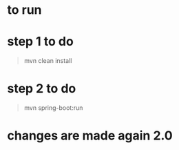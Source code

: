 # to run 

# step 1 to do
> mvn clean install

# step 2 to do

> mvn spring-boot:run

# changes are made again 2.0

